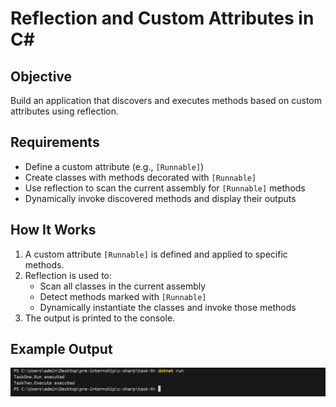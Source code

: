 # Reflection and Custom Attributes in C#

## Objective
Build an application that discovers and executes methods based on custom attributes using reflection.

## Requirements
- Define a custom attribute (e.g., `[Runnable]`)
- Create classes with methods decorated with `[Runnable]`
- Use reflection to scan the current assembly for `[Runnable]` methods
- Dynamically invoke discovered methods and display their outputs

## How It Works
1. A custom attribute `[Runnable]` is defined and applied to specific methods.
2. Reflection is used to:
   - Scan all classes in the current assembly
   - Detect methods marked with `[Runnable]`
   - Dynamically instantiate the classes and invoke those methods
3. The output is printed to the console.

## Example Output
![Output](./images/image.png)